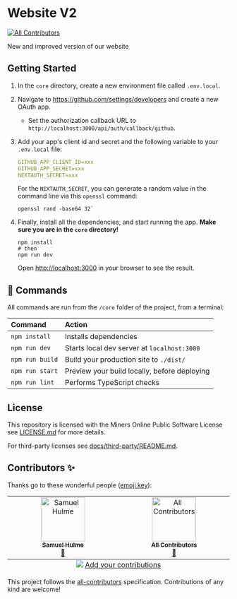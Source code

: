 # Website V2
<!-- ALL-CONTRIBUTORS-BADGE:START - Do not remove or modify this section -->
[![All Contributors](https://img.shields.io/badge/all_contributors-2-orange.svg?style=flat-square)](#contributors-)
<!-- ALL-CONTRIBUTORS-BADGE:END -->

New and improved version of our website

## Getting Started

1. In the `core` directory, create a new environment file called `.env.local`.
2. Navigate to <https://github.com/settings/developers> and create a new OAuth app.
    - Set the authorization callback URL to `http://localhost:3000/api/auth/callback/github`.
3. Add your app's client id and secret and the following variable to your `.env.local` file:

    ```yaml
    GITHUB_APP_CLIENT_ID=xxx
    GITHUB_APP_SECRET=xxx
    NEXTAUTH_SECRET=xxx
    ```

    For the `NEXTAUTH_SECRET`, you can generate a random value in the command line via this `openssl` command:

    ```shell
    openssl rand -base64 32`
    ```

4. Finally, install all the dependencies, and start running the app. **Make sure you are in the `core` directory!**

    ```shell
    npm install
    # then
    npm run dev
    ```

    Open [http://localhost:3000](http://localhost:3000) in your browser to see the result.

## 🧞 Commands

All commands are run from the `/core` folder of the project, from a terminal:

| Command                   | Action                                           |
| :------------------------ | :----------------------------------------------- |
| `npm install`             | Installs dependencies                            |
| `npm run dev`             | Starts local dev server at `localhost:3000`      |
| `npm run build`           | Build your production site to `./dist/`          |
| `npm run start`           | Preview your build locally, before deploying     |
| `npm run lint`            | Performs TypeScript checks                       |

## License

This repository is licensed with the Miners Online Public Software License see [LICENSE.md](./LICENSE.md) for more details.

For third-party licenses see [docs/third-party/README.md](./docs/third-party/README.md).

## Contributors ✨

Thanks go to these wonderful people ([emoji key](https://allcontributors.org/docs/en/emoji-key)):

<!-- ALL-CONTRIBUTORS-LIST:START - Do not remove or modify this section -->
<!-- prettier-ignore-start -->
<!-- markdownlint-disable -->
<table>
  <tbody>
    <tr>
      <td align="center" valign="top" width="14.28%"><a href="https://minersonline.uk/"><img src="https://avatars.githubusercontent.com/u/41990982?v=4?s=100" width="100px;" alt="Samuel Hulme"/><br /><sub><b>Samuel Hulme</b></sub></a><br /><a href="https://github.com/Miners-Online/base-repository/commits?author=ajh123" title="Documentation">📖</a></td>
      <td align="center" valign="top" width="14.28%"><a href="https://allcontributors.org"><img src="https://avatars.githubusercontent.com/u/46410174?v=4?s=100" width="100px;" alt="All Contributors"/><br /><sub><b>All Contributors</b></sub></a><br /><a href="https://github.com/Miners-Online/base-repository/commits?author=all-contributors" title="Documentation">📖</a></td>
    </tr>
  </tbody>
  <tfoot>
    <tr>
      <td align="center" size="13px" colspan="7">
        <img src="https://raw.githubusercontent.com/all-contributors/all-contributors-cli/1b8533af435da9854653492b1327a23a4dbd0a10/assets/logo-small.svg">
          <a href="https://all-contributors.js.org/docs/en/bot/usage">Add your contributions</a>
        </img>
      </td>
    </tr>
  </tfoot>
</table>

<!-- markdownlint-restore -->
<!-- prettier-ignore-end -->

<!-- ALL-CONTRIBUTORS-LIST:END -->

This project follows the [all-contributors](https://allcontributors.org) specification.
Contributions of any kind are welcome!
